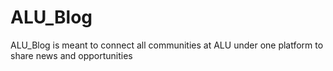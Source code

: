 # ALU_Blog
ALU_Blog is meant to connect all communities at ALU under one platform to share news and opportunities
